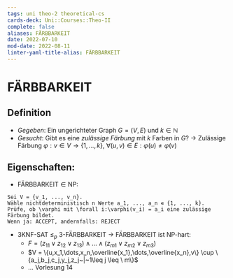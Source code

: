 ```yaml
---
tags: uni theo-2 theoretical-cs
cards-deck: Uni::Courses::Theo-II
complete: false
aliases: FÄRBBARKEIT
date: 2022-07-10
mod-date: 2022-08-11
linter-yaml-title-alias: FÄRBBARKEIT
---
```


# FÄRBBARKEIT

## Definition
- *Gegeben*: Ein ungerichteter Graph $G = (V,E)$ und $k \in \mathbb{N}$
- *Gesucht*: Gibt es eine *zulässige Färbung* mit $k$ Farben in $G$?
	-> Zulässige Färbung $\varphi: v \in V \rightarrow \{1,\dots,k\}$, $\forall (u,v) \in E: \varphi(u) \neq \varphi(v)$

## Eigenschaften:
- $\text{FÄRBBARKEIT}\in\text{NP}:$
```
Sei V = {v_1, ..., v_n}.
Wähle nichtdeterministisch n Werte a_1, ..., a_n ∊ {1, ..., k}.
Prüfe, ob \varphi mit \forall i:\varphi(v_i) = a_i eine zulässige Färbung bildet.
Wenn ja: ACCEPT, andernfalls: REJECT
```
- 3KNF-SAT $\leq_p$ 3-FÄRBBARKEIT $\rightarrow$ FÄRBBARKEIT ist NP-hart:
	- $F = (z_{11} \vee z_{12} \vee z_{13}) \wedge \dots \wedge (z_{m1} \vee z_{m2} \vee z_{m3})$
	- $V = \{u,x_1,\dots,x_n,\overline{x_1},\dots,\overline{x_n},v\} \cup \{a_j,b_j,c_j,y_j,z_j~|~1\leq j \leq \ m\}$
	- … Vorlesung 14
